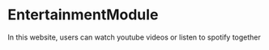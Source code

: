 # EntertainmentModule
In this website, users can watch youtube videos or listen to spotify together
